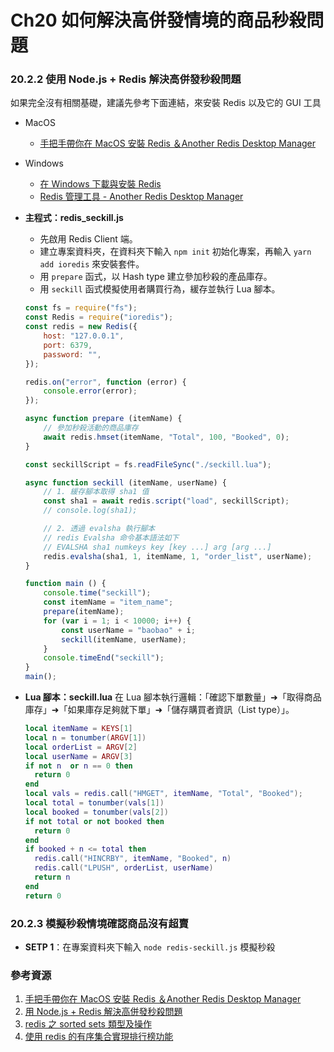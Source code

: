 # Ch20 如何解決高併發情境的商品秒殺問題

### 20.2.2 使用 Node.js + Redis 解決高併發秒殺問題

如果完全沒有相關基礎，建議先參考下面連結，來安裝 Redis 以及它的 GUI 工具

- MacOS
  - [手把手帶你在 MacOS 安裝 Redis ＆Another Redis Desktop Manager](https://medium.com/dean-lin/8d0b45062f9)
- Windows
  - [在 Windows 下載與安裝 Redis](https://marcus116.blogspot.com/2019/02/how-to-install-redis-in-windows-os.html)
  - [Redis 管理工具 - Another Redis Desktop Manager](https://marcus116.blogspot.com/2020/04/tool-redis-another-redis-desktop-manager.html)

- **主程式：redis_seckill.js**

  - 先啟用 Redis Client 端。
  - 建立專案資料夾，在資料夾下輸入 `npm init` 初始化專案，再輸入 `yarn add ioredis` 來安裝套件。
  - 用 `prepare` 函式，以 Hash type 建立參加秒殺的產品庫存。
  - 用 `seckill` 函式模擬使用者購買行為，緩存並執行 Lua 腳本。

  ```js
  const fs = require("fs");
  const Redis = require("ioredis");
  const redis = new Redis({
      host: "127.0.0.1",
      port: 6379,
      password: "",
  });

  redis.on("error", function (error) {
      console.error(error);
  });

  async function prepare (itemName) {
      // 參加秒殺活動的商品庫存
      await redis.hmset(itemName, "Total", 100, "Booked", 0);
  }

  const seckillScript = fs.readFileSync("./seckill.lua");

  async function seckill (itemName, userName) {
      // 1. 緩存腳本取得 sha1 值
      const sha1 = await redis.script("load", seckillScript);
      // console.log(sha1);

      // 2. 透過 evalsha 執行腳本
      // redis Evalsha 命令基本語法如下
      // EVALSHA sha1 numkeys key [key ...] arg [arg ...]
      redis.evalsha(sha1, 1, itemName, 1, "order_list", userName);
  }

  function main () {
      console.time("seckill");
      const itemName = "item_name";
      prepare(itemName);
      for (var i = 1; i < 10000; i++) {
          const userName = "baobao" + i;
          seckill(itemName, userName);
      }
      console.timeEnd("seckill");
  }
  main();
  ```

- **Lua 腳本：seckill.lua**
  在 Lua 腳本執行邏輯：「確認下單數量」➜「取得商品庫存」➜「如果庫存足夠就下單」➜「儲存購買者資訊（List type）」。

  ```lua
  local itemName = KEYS[1]
  local n = tonumber(ARGV[1])
  local orderList = ARGV[2]
  local userName = ARGV[3]
  if not n  or n == 0 then
    return 0
  end
  local vals = redis.call("HMGET", itemName, "Total", "Booked");
  local total = tonumber(vals[1])
  local booked = tonumber(vals[2])
  if not total or not booked then
    return 0
  end
  if booked + n <= total then
    redis.call("HINCRBY", itemName, "Booked", n)
    redis.call("LPUSH", orderList, userName)
    return n
  end
  return 0
  ```

### 20.2.3 模擬秒殺情境確認商品沒有超賣

- **SETP 1**：在專案資料夾下輸入 `node redis-seckill.js` 模擬秒殺

### 參考資源

1. [手把手帶你在 MacOS 安裝 Redis ＆Another Redis Desktop Manager](https://medium.com/dean-lin/8d0b45062f9)
2. [用 Node.js + Redis 解決高併發秒殺問題](https://medium.com/dean-lin/e814fe26a0f2)
3. [redis 之 sorted sets 類型及操作](https://www.huaweicloud.com/articles/6785018d60d6272a49565cb148d661af.html)
4. [使用 redis 的有序集合實現排行榜功能](https://www.gushiciku.cn/pl/2MPj/zh-tw)
